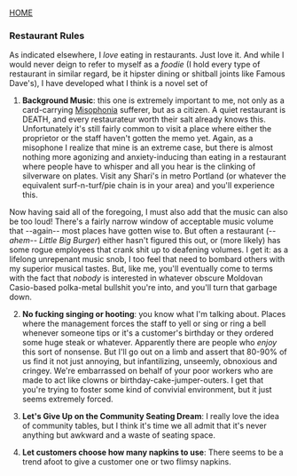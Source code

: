 <br>
<a href="/">HOME</a>

### Restaurant Rules

As indicated elsewhere, I _love_ eating in restaurants. Just love it. And while I would never deign to refer to myself as a _foodie_ (I hold every type of restaurant in similar regard, be it hipster dining or shitball joints like Famous Dave's), I have developed what I think is a novel set of 

1. **Background Music**: this one is extremely important to me, not only as a card-carrying [Misophonia](https://en.wikipedia.org/wiki/Misophonia) sufferer, but as a citizen. A quiet restaurant is DEATH, and every restaurateur worth their salt already knows this. Unfortunately it's still fairly common to visit a place where either the proprietor or the staff haven't gotten the memo yet. Again, as a misophone I realize that mine is an extreme case, but there is almost nothing more agonizing and anxiety-inducing than eating in a restaurant where people have to whisper and all you hear is the clinking of silverware on plates. Visit any Shari's in metro Portland (or whatever the equivalent surf-n-turf/pie chain is in your area) and you'll experience this. 

Now having said all of the foregoing, I must also add that the music can also be too loud! There's a fairly narrow window of acceptable music volume that --again-- most places have gotten wise to. But often a restaurant (_--ahem-- Little Big Burger_) either hasn't figured this out, or (more likely) has some rogue employees that crank shit up to deafening volumes. I get it: as a lifelong unrepenant music snob, I too feel that need to bombard others with my superior musical tastes. But, like me, you'll eventually come to terms with the fact that _nobody_ is interested in whatever obscure Moldovan Casio-based polka-metal bullshit you're into, and you'll turn that garbage down. 

2. **No fucking singing or hooting**: you know what I'm talking about. Places where the management forces the staff to yell or sing or ring a bell whenever someone tips or it's a customer's birthday or they ordered some huge steak or whatever. Apparently there are people who _enjoy_ this sort of nonsense. But I'll go out on a limb and assert that 80-90% of us find it not just annoying, but infantilizing, unseemly, obnoxious and cringey. We're embarrassed on behalf of your poor workers who are made to act like clowns or birthday-cake-jumper-outers. I get that you're trying to foster some kind of convivial environment, but it just seems extremely forced. 

3. **Let's Give Up on the Community Seating Dream**: I really love the idea of community tables, but I think it's time we all admit that it's never anything but awkward and a waste of seating space.

4. **Let customers choose how many napkins to use**: There seems to be a trend afoot to give a customer one or two flimsy napkins. 
